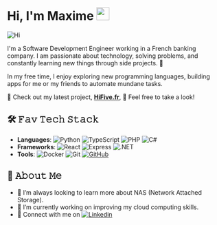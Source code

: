# Hi, I'm Maxime <img src="https://media.giphy.com/media/hvRJCLFzcasrR4ia7z/giphy.gif" width="30px" height="30px">

<img src="https://i.giphy.com/media/v1.Y2lkPTc5MGI3NjExbDRmYzJudWM3cWptMmRmazhrNXJla3UzMm1wcTlsNXg4MG51djE3YiZlcD12MV9pbnRlcm5hbF9naWZfYnlfaWQmY3Q9Zw/6xE1FNcorRInS/giphy.gif" alt="Hi" title="Hi"/>

I'm a Software Development Engineer working in a French banking company. I am passionate about technology, solving problems, and constantly learning new things through side projects. 🚀

In my free time, I enjoy exploring new programming languages, building apps for me or my friends to automate mundane tasks.

🎉 Check out my latest project, **[HiFive.fr](https://hifive.fr)**, 🚀 Feel free to take a look!

## 🛠️ 𝙵𝚊𝚟 𝚃𝚎𝚌𝚑 𝚂𝚝𝚊𝚌𝚔
- **Languages**: ![Python](https://img.shields.io/badge/-Python-3776AB?style=flat-square&logo=python&logoColor=white) ![TypeScript](https://img.shields.io/badge/-TypeScript-007ACC?style=flat-square&logo=typescript&logoColor=white) ![PHP](https://img.shields.io/badge/-PHP-777BB4?style=flat-square&logo=php&logoColor=white) ![C#](https://img.shields.io/badge/-C%23-239120?style=flat-square&logo=c-sharp&logoColor=white)
- **Frameworks**: ![React](https://img.shields.io/badge/-React-61DAFB?style=flat-square&logo=react&logoColor=black) ![Express](https://img.shields.io/badge/-Express-000000?style=flat-square&logo=express&logoColor=white) ![.NET](https://img.shields.io/badge/-.NET-512BD4?style=flat-square&logo=dotnet&logoColor=white)
- **Tools**: ![Docker](https://img.shields.io/badge/-Docker-2496ED?style=flat-square&logo=docker&logoColor=white) ![Git](https://img.shields.io/badge/-Git-F05032?style=flat-square&logo=git&logoColor=white) [![GitHub](https://img.shields.io/badge/-GitHub-181717?style=flat-square&logo=github&logoColor=white)](https://github.com/Neograaph)

<!-- ## 📌 Projects
Here are a few projects I've worked on recently:

- **[MyBankingApp](https://github.com/Neograaph/MyBankingApp)**: A simple application to manage personal finance, built using Spring Boot and React.
- **[Task Automator](https://github.com/Neograaph/TaskAutomator)**: Automation tool written in Python to streamline repetitive tasks at work.
-->

## 🌱 𝙰𝚋𝚘𝚞𝚝 𝙼𝚎
- 💾 I’m always looking to learn more about NAS (Network Attached Storage).
- 🔭 I’m currently working on improving my cloud computing skills.
- 💼 Connect with me on [![Linkedin](https://img.shields.io/badge/-Linkedin-08C6F5?style=flat-square&logo=Linkedin&logoColor=white)](https://www.linkedin.com/in/maxime-gauthier45/)
